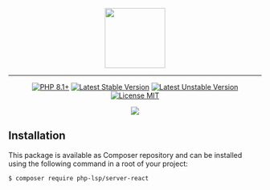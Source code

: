 <p align="center">
    <a href="https://github.com/php-lsp" target="_blank">
        <img src="https://avatars.githubusercontent.com/u/153323085?s=120" width="120">
    </a>
</p>

---

<p align="center">
    <a href="https://packagist.org/packages/php-lsp/server-react"><img src="https://poser.pugx.org/php-lsp/server-react/require/php?style=for-the-badge" alt="PHP 8.1+"></a>
    <a href="https://packagist.org/packages/php-lsp/server-react"><img src="https://poser.pugx.org/php-lsp/server-react/version?style=for-the-badge" alt="Latest Stable Version"></a>
    <a href="https://packagist.org/packages/php-lsp/server-react"><img src="https://poser.pugx.org/php-lsp/server-react/v/unstable?style=for-the-badge" alt="Latest Unstable Version"></a>
    <a href="https://raw.githubusercontent.com/php-lsp/server-react/blob/master/LICENSE"><img src="https://poser.pugx.org/php-lsp/server-react/license?style=for-the-badge" alt="License MIT"></a>
</p>
<p align="center">
    <a href="https://github.com/php-lsp/server-react/actions"><img src="https://github.com/php-lsp/server-react/workflows/tests/badge.svg"></a>
</p>

## Installation

This package is available as Composer repository and can be 
installed using the following command in a root of your project:

```sh
$ composer require php-lsp/server-react
```
